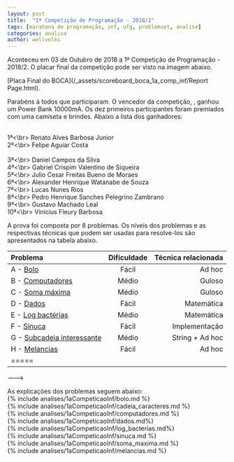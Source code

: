 ```yaml
---
layout: post
title:  "1ª Competição de Programação - 2018/2"
tags: [maratona de programação, inf, ufg, problemset, analise]
categories: analise
author: wellvolks
---
```



Aconteceu em 03 de Outubro de 2018 a 1ª Competição de Programação - 2018/2. O placar final da competição pode ser visto na imagem
abaixo.

[Placa Final do BOCA](/_assets/scoreboard_boca_1a_comp_inf/Report Page.html).

Parabéns à todos que participaram. O vencedor da competição, , ganhou um Power Bank 10000mA. Os dez primeiros participantes foram premiados com uma camiseta e brindes. Abaixo a lista dos ganhadores:

<br>1ª<\br>  Renato Alves Barbosa Junior
<br>2ª<\br>   Felipe Aguiar Costa	
<br>3ª<\br>	Daniel Campos da Silva
<br>4ª<\br>	Gabriel Crispim Valentino de Siqueira
<br>5ª<\br>	Julio Cesar Freitas Bueno de Moraes
<br>6ª<\br>	Alexander Henrique Watanabe de Souza
<br>7ª<\br>	Lucas Nunes Rios
<br>8ª<\br>	Pedro Henrique Sanches Pelegrino Zambrano
<br>9ª<\br>	Gustavo Machado Leal
<br>10ª<\br>	Vinicius Fleury Barbosa

A prova foi composta por 8 problemas. Os níveis dos problemas e as respectivas técnicas que podem ser usadas para resolve-los são apresentados na tabela abaixo.



| Problema                                            | Dificuldade   | Técnica relacionada      |
|:----------------------------------------------------|:-------------:|-------------------------:|
|A - <a href="#bolo">Bolo</a>                        | Fácil         | Ad hoc                   |
|B - <a href="#computadores">Computadores</a>                | Médio         | Guloso                   |
|C - <a href="#soma">Soma máxima</a>                   | Médio         | Guloso                   |
|D - <a href="#dados">Dados</a>                      | Fácil         | Matemática               |
|E - <a href="#log">Log bactérias</a>            | Médio         | Matemática               |
|F - <a href="#sinuca">Sinuca</a>                    | Fácil         | Implementação            |
|G - <a href="#subcadeia">Subcadeia interessante</a>  | Médio         | String + Ad hoc          |
|H - <a href="#melancias">Melancias</a>                  | Fácil         | Ad hoc                   |
|=====
--->

As explicações dos problemas seguem abaixo: <br> 
{% include analises/1aCompeticaoInf/bolo.md %} <br>
{% include analises/1aCompeticaoInf/cadeia_caracteres.md %} <br>
{% include analises/1aCompeticaoInf/computadores.md %} <br>
{% include analises/1aCompeticaoInf/dados.md%} <br>
{% include analises/1aCompeticaoInf/log_bacterias.md%} <br>
{% include analises/1aCompeticaoInf/sinuca.md %} <br>
{% include analises/1aCompeticaoInf/soma_maxima.md %} <br>
{% include analises/1aCompeticaoInf/melancias.md %} <br>
